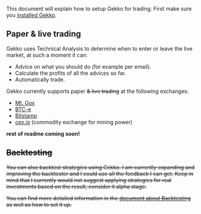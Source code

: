 This document will explain how to setup Gekko for trading. First make sure you [installed Gekko](https://github.com/askmike/gekko/tree/localDB#installing-gekko).

## Paper & live trading 

Gekko uses Technical Analysis to determine when to enter or leave the live market, at such a moment it can:

* Advice on what you should do (for example per email).
* Calculate the profits of all the advices so far.
* Automatically trade.

Gekko currently supports paper ~~& live trading~~ at the following exchanges:

* [Mt. Gox](https://mtgox.com/)
* [BTC-e](https://btc-e.com/)
* [Bitstamp](https://bitstamp.net/)
* [cex.io](https://cex.io) (commodity exchange for mining power)

**rest of readme coming soon!**

## ~~Backtesting~~

~~You can also backtest strategies using Gekko. I am currently expanding and improving the backtester and I could use all the feedback I can get. Keep in mind that I currently would not suggest applying strategies for real investments based on the result, consider it alpha stage.~~

~~You can find more detailed information in the [document about Backtesting](https://github.com/askmike/gekko/blob/master/docs/Backtesting.md) as well as how to set it up.~~